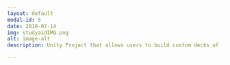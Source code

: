 ```yaml
---
layout: default
modal-id: 5
date: 2018-07-14
img: studyaidIMG.png
alt: image-alt
description: Unity Project that allows users to build custom decks of flashcards, and then test themselves with these flashcards. Written in C#. Project available at <a href="https://bitbucket.org/ashears/studyaid/src/master/">StudyAid Repo</a>

---
```


